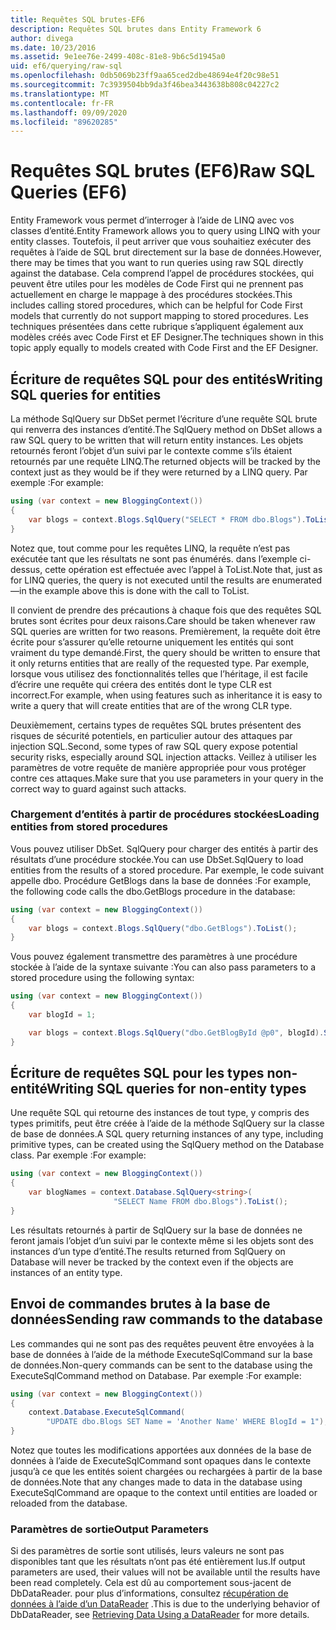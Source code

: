```yaml
---
title: Requêtes SQL brutes-EF6
description: Requêtes SQL brutes dans Entity Framework 6
author: divega
ms.date: 10/23/2016
ms.assetid: 9e1ee76e-2499-408c-81e8-9b6c5d1945a0
uid: ef6/querying/raw-sql
ms.openlocfilehash: 0db5069b23ff9aa65ced2dbe48694e4f20c98e51
ms.sourcegitcommit: 7c3939504bb9da3f46bea3443638b808c04227c2
ms.translationtype: MT
ms.contentlocale: fr-FR
ms.lasthandoff: 09/09/2020
ms.locfileid: "89620285"
---
```

# <a name="raw-sql-queries-ef6"></a><span data-ttu-id="d8cb4-103">Requêtes SQL brutes (EF6)</span><span class="sxs-lookup"><span data-stu-id="d8cb4-103">Raw SQL Queries (EF6)</span></span>

<span data-ttu-id="d8cb4-104">Entity Framework vous permet d’interroger à l’aide de LINQ avec vos classes d’entité.</span><span class="sxs-lookup"><span data-stu-id="d8cb4-104">Entity Framework allows you to query using LINQ with your entity classes.</span></span> <span data-ttu-id="d8cb4-105">Toutefois, il peut arriver que vous souhaitiez exécuter des requêtes à l’aide de SQL brut directement sur la base de données.</span><span class="sxs-lookup"><span data-stu-id="d8cb4-105">However, there may be times that you want to run queries using raw SQL directly against the database.</span></span> <span data-ttu-id="d8cb4-106">Cela comprend l’appel de procédures stockées, qui peuvent être utiles pour les modèles de Code First qui ne prennent pas actuellement en charge le mappage à des procédures stockées.</span><span class="sxs-lookup"><span data-stu-id="d8cb4-106">This includes calling stored procedures, which can be helpful for Code First models that currently do not support mapping to stored procedures.</span></span> <span data-ttu-id="d8cb4-107">Les techniques présentées dans cette rubrique s’appliquent également aux modèles créés avec Code First et EF Designer.</span><span class="sxs-lookup"><span data-stu-id="d8cb4-107">The techniques shown in this topic apply equally to models created with Code First and the EF Designer.</span></span>  

## <a name="writing-sql-queries-for-entities"></a><span data-ttu-id="d8cb4-108">Écriture de requêtes SQL pour des entités</span><span class="sxs-lookup"><span data-stu-id="d8cb4-108">Writing SQL queries for entities</span></span>  

<span data-ttu-id="d8cb4-109">La méthode SqlQuery sur DbSet permet l’écriture d’une requête SQL brute qui renverra des instances d’entité.</span><span class="sxs-lookup"><span data-stu-id="d8cb4-109">The SqlQuery method on DbSet allows a raw SQL query to be written that will return entity instances.</span></span> <span data-ttu-id="d8cb4-110">Les objets retournés feront l’objet d’un suivi par le contexte comme s’ils étaient retournés par une requête LINQ.</span><span class="sxs-lookup"><span data-stu-id="d8cb4-110">The returned objects will be tracked by the context just as they would be if they were returned by a LINQ query.</span></span> <span data-ttu-id="d8cb4-111">Par exemple :</span><span class="sxs-lookup"><span data-stu-id="d8cb4-111">For example:</span></span>  

``` csharp  
using (var context = new BloggingContext())
{
    var blogs = context.Blogs.SqlQuery("SELECT * FROM dbo.Blogs").ToList();
}
```  

<span data-ttu-id="d8cb4-112">Notez que, tout comme pour les requêtes LINQ, la requête n’est pas exécutée tant que les résultats ne sont pas énumérés. dans l’exemple ci-dessus, cette opération est effectuée avec l’appel à ToList.</span><span class="sxs-lookup"><span data-stu-id="d8cb4-112">Note that, just as for LINQ queries, the query is not executed until the results are enumerated—in the example above this is done with the call to ToList.</span></span>  

<span data-ttu-id="d8cb4-113">Il convient de prendre des précautions à chaque fois que des requêtes SQL brutes sont écrites pour deux raisons.</span><span class="sxs-lookup"><span data-stu-id="d8cb4-113">Care should be taken whenever raw SQL queries are written for two reasons.</span></span> <span data-ttu-id="d8cb4-114">Premièrement, la requête doit être écrite pour s’assurer qu’elle retourne uniquement les entités qui sont vraiment du type demandé.</span><span class="sxs-lookup"><span data-stu-id="d8cb4-114">First, the query should be written to ensure that it only returns entities that are really of the requested type.</span></span> <span data-ttu-id="d8cb4-115">Par exemple, lorsque vous utilisez des fonctionnalités telles que l’héritage, il est facile d’écrire une requête qui créera des entités dont le type CLR est incorrect.</span><span class="sxs-lookup"><span data-stu-id="d8cb4-115">For example, when using features such as inheritance it is easy to write a query that will create entities that are of the wrong CLR type.</span></span>  

<span data-ttu-id="d8cb4-116">Deuxièmement, certains types de requêtes SQL brutes présentent des risques de sécurité potentiels, en particulier autour des attaques par injection SQL.</span><span class="sxs-lookup"><span data-stu-id="d8cb4-116">Second, some types of raw SQL query expose potential security risks, especially around SQL injection attacks.</span></span> <span data-ttu-id="d8cb4-117">Veillez à utiliser les paramètres de votre requête de manière appropriée pour vous protéger contre ces attaques.</span><span class="sxs-lookup"><span data-stu-id="d8cb4-117">Make sure that you use parameters in your query in the correct way to guard against such attacks.</span></span>  

### <a name="loading-entities-from-stored-procedures"></a><span data-ttu-id="d8cb4-118">Chargement d’entités à partir de procédures stockées</span><span class="sxs-lookup"><span data-stu-id="d8cb4-118">Loading entities from stored procedures</span></span>  

<span data-ttu-id="d8cb4-119">Vous pouvez utiliser DbSet. SqlQuery pour charger des entités à partir des résultats d’une procédure stockée.</span><span class="sxs-lookup"><span data-stu-id="d8cb4-119">You can use DbSet.SqlQuery to load entities from the results of a stored procedure.</span></span> <span data-ttu-id="d8cb4-120">Par exemple, le code suivant appelle dbo. Procédure GetBlogs dans la base de données :</span><span class="sxs-lookup"><span data-stu-id="d8cb4-120">For example, the following code calls the dbo.GetBlogs procedure in the database:</span></span>  

``` csharp
using (var context = new BloggingContext())
{
    var blogs = context.Blogs.SqlQuery("dbo.GetBlogs").ToList();
}
```  

<span data-ttu-id="d8cb4-121">Vous pouvez également transmettre des paramètres à une procédure stockée à l’aide de la syntaxe suivante :</span><span class="sxs-lookup"><span data-stu-id="d8cb4-121">You can also pass parameters to a stored procedure using the following syntax:</span></span>  

``` csharp
using (var context = new BloggingContext())
{
    var blogId = 1;

    var blogs = context.Blogs.SqlQuery("dbo.GetBlogById @p0", blogId).Single();
}
```  

## <a name="writing-sql-queries-for-non-entity-types"></a><span data-ttu-id="d8cb4-122">Écriture de requêtes SQL pour les types non-entité</span><span class="sxs-lookup"><span data-stu-id="d8cb4-122">Writing SQL queries for non-entity types</span></span>  

<span data-ttu-id="d8cb4-123">Une requête SQL qui retourne des instances de tout type, y compris des types primitifs, peut être créée à l’aide de la méthode SqlQuery sur la classe de base de données.</span><span class="sxs-lookup"><span data-stu-id="d8cb4-123">A SQL query returning instances of any type, including primitive types, can be created using the SqlQuery method on the Database class.</span></span> <span data-ttu-id="d8cb4-124">Par exemple :</span><span class="sxs-lookup"><span data-stu-id="d8cb4-124">For example:</span></span>  

``` csharp
using (var context = new BloggingContext())
{
    var blogNames = context.Database.SqlQuery<string>(
                       "SELECT Name FROM dbo.Blogs").ToList();
}
```  

<span data-ttu-id="d8cb4-125">Les résultats retournés à partir de SqlQuery sur la base de données ne feront jamais l’objet d’un suivi par le contexte même si les objets sont des instances d’un type d’entité.</span><span class="sxs-lookup"><span data-stu-id="d8cb4-125">The results returned from SqlQuery on Database will never be tracked by the context even if the objects are instances of an entity type.</span></span>  

## <a name="sending-raw-commands-to-the-database"></a><span data-ttu-id="d8cb4-126">Envoi de commandes brutes à la base de données</span><span class="sxs-lookup"><span data-stu-id="d8cb4-126">Sending raw commands to the database</span></span>  

<span data-ttu-id="d8cb4-127">Les commandes qui ne sont pas des requêtes peuvent être envoyées à la base de données à l’aide de la méthode ExecuteSqlCommand sur la base de données.</span><span class="sxs-lookup"><span data-stu-id="d8cb4-127">Non-query commands can be sent to the database using the ExecuteSqlCommand method on Database.</span></span> <span data-ttu-id="d8cb4-128">Par exemple :</span><span class="sxs-lookup"><span data-stu-id="d8cb4-128">For example:</span></span>  

``` csharp
using (var context = new BloggingContext())
{
    context.Database.ExecuteSqlCommand(
        "UPDATE dbo.Blogs SET Name = 'Another Name' WHERE BlogId = 1");
}
```  

<span data-ttu-id="d8cb4-129">Notez que toutes les modifications apportées aux données de la base de données à l’aide de ExecuteSqlCommand sont opaques dans le contexte jusqu’à ce que les entités soient chargées ou rechargées à partir de la base de données.</span><span class="sxs-lookup"><span data-stu-id="d8cb4-129">Note that any changes made to data in the database using ExecuteSqlCommand are opaque to the context until entities are loaded or reloaded from the database.</span></span>  

### <a name="output-parameters"></a><span data-ttu-id="d8cb4-130">Paramètres de sortie</span><span class="sxs-lookup"><span data-stu-id="d8cb4-130">Output Parameters</span></span>  

<span data-ttu-id="d8cb4-131">Si des paramètres de sortie sont utilisés, leurs valeurs ne sont pas disponibles tant que les résultats n’ont pas été entièrement lus.</span><span class="sxs-lookup"><span data-stu-id="d8cb4-131">If output parameters are used, their values will not be available until the results have been read completely.</span></span> <span data-ttu-id="d8cb4-132">Cela est dû au comportement sous-jacent de DbDataReader. pour plus d’informations, consultez [récupération de données à l’aide d’un DataReader](https://go.microsoft.com/fwlink/?LinkID=398589) .</span><span class="sxs-lookup"><span data-stu-id="d8cb4-132">This is due to the underlying behavior of DbDataReader, see [Retrieving Data Using a DataReader](https://go.microsoft.com/fwlink/?LinkID=398589) for more details.</span></span>  
